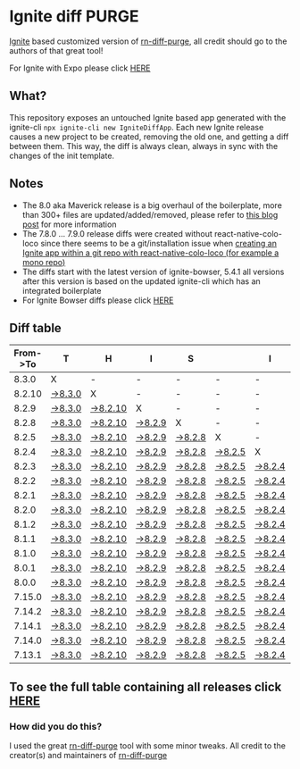 # Ignite diff PURGE

[Ignite](https://github.com/infinitered/ignite) based customized version of [rn-diff-purge](https://github.com/react-native-community/rn-diff-purge/), all credit should go to the authors of that great tool!

For Ignite with Expo please click [HERE](https://github.com/nirre7/ignite-expo-diff-purge)

## What?

This repository exposes an untouched Ignite based app generated with the ignite-cli
`npx ignite-cli new IgniteDiffApp`. Each new Ignite release causes a new project to be created, removing the old one, and getting a diff between them. This way, the diff is always clean, always in sync with the changes of the init template.

## Notes
- The 8.0 aka Maverick release is a big overhaul of the boilerplate, more than 300+ files are updated/added/removed, please refer to [this blog post](https://shift.infinite.red/announcing-ignite-8-0-maverick-fbbdafbb738e) for more information
- The 7.8.0 ... 7.9.0 release diffs were created without react-native-colo-loco since there seems to be a git/installation issue when [creating an Ignite app within a git repo with react-native-colo-loco (for example a mono repo)](https://github.com/infinitered/ignite/issues/1845)
- The diffs start with the latest version of ignite-bowser, 5.4.1 all versions after this version is based on the updated ignite-cli which has an integrated boilerplate
- For Ignite Bowser diffs please click [HERE](https://github.com/nirre7/ignite-bowser-diff-purge)

## Diff table

| From->To | T                                                                                            | H                                                                                              | I                                                                                            | S                                                                                            |                                                                                              | I                                                                                            | S                                                                                            |                                                                                              | C                                                                                            | O                                                                                            | O                                                                                            | L                                                                                            |                                                                                              |                                                                                              |                                                                                              |                                                                                                |                                                                                                |                                                                                                |                                                                                                |     |
| -------- | -------------------------------------------------------------------------------------------- | ---------------------------------------------------------------------------------------------- | -------------------------------------------------------------------------------------------- | -------------------------------------------------------------------------------------------- | -------------------------------------------------------------------------------------------- | -------------------------------------------------------------------------------------------- | -------------------------------------------------------------------------------------------- | -------------------------------------------------------------------------------------------- | -------------------------------------------------------------------------------------------- | -------------------------------------------------------------------------------------------- | -------------------------------------------------------------------------------------------- | -------------------------------------------------------------------------------------------- | -------------------------------------------------------------------------------------------- | -------------------------------------------------------------------------------------------- | -------------------------------------------------------------------------------------------- | ---------------------------------------------------------------------------------------------- | ---------------------------------------------------------------------------------------------- | ---------------------------------------------------------------------------------------------- | ---------------------------------------------------------------------------------------------- | --- |
| 8.3.0    | X                                                                                            | -                                                                                              | -                                                                                            | -                                                                                            | -                                                                                            | -                                                                                            | -                                                                                            | -                                                                                            | -                                                                                            | -                                                                                            | -                                                                                            | -                                                                                            | -                                                                                            | -                                                                                            | -                                                                                            | -                                                                                              | -                                                                                              | -                                                                                              | -                                                                                              | -   |
| 8.2.10   | [->8.3.0](https://github.com/nirre7/ignite-diff-purge/compare/release/8.2.10..release/8.3.0) | X                                                                                              | -                                                                                            | -                                                                                            | -                                                                                            | -                                                                                            | -                                                                                            | -                                                                                            | -                                                                                            | -                                                                                            | -                                                                                            | -                                                                                            | -                                                                                            | -                                                                                            | -                                                                                            | -                                                                                              | -                                                                                              | -                                                                                              | -                                                                                              | -   |
| 8.2.9    | [->8.3.0](https://github.com/nirre7/ignite-diff-purge/compare/release/8.2.9..release/8.3.0)  | [->8.2.10](https://github.com/nirre7/ignite-diff-purge/compare/release/8.2.9..release/8.2.10)  | X                                                                                            | -                                                                                            | -                                                                                            | -                                                                                            | -                                                                                            | -                                                                                            | -                                                                                            | -                                                                                            | -                                                                                            | -                                                                                            | -                                                                                            | -                                                                                            | -                                                                                            | -                                                                                              | -                                                                                              | -                                                                                              | -                                                                                              | -   |
| 8.2.8    | [->8.3.0](https://github.com/nirre7/ignite-diff-purge/compare/release/8.2.8..release/8.3.0)  | [->8.2.10](https://github.com/nirre7/ignite-diff-purge/compare/release/8.2.8..release/8.2.10)  | [->8.2.9](https://github.com/nirre7/ignite-diff-purge/compare/release/8.2.8..release/8.2.9)  | X                                                                                            | -                                                                                            | -                                                                                            | -                                                                                            | -                                                                                            | -                                                                                            | -                                                                                            | -                                                                                            | -                                                                                            | -                                                                                            | -                                                                                            | -                                                                                            | -                                                                                              | -                                                                                              | -                                                                                              | -                                                                                              | -   |
| 8.2.5    | [->8.3.0](https://github.com/nirre7/ignite-diff-purge/compare/release/8.2.5..release/8.3.0)  | [->8.2.10](https://github.com/nirre7/ignite-diff-purge/compare/release/8.2.5..release/8.2.10)  | [->8.2.9](https://github.com/nirre7/ignite-diff-purge/compare/release/8.2.5..release/8.2.9)  | [->8.2.8](https://github.com/nirre7/ignite-diff-purge/compare/release/8.2.5..release/8.2.8)  | X                                                                                            | -                                                                                            | -                                                                                            | -                                                                                            | -                                                                                            | -                                                                                            | -                                                                                            | -                                                                                            | -                                                                                            | -                                                                                            | -                                                                                            | -                                                                                              | -                                                                                              | -                                                                                              | -                                                                                              | -   |
| 8.2.4    | [->8.3.0](https://github.com/nirre7/ignite-diff-purge/compare/release/8.2.4..release/8.3.0)  | [->8.2.10](https://github.com/nirre7/ignite-diff-purge/compare/release/8.2.4..release/8.2.10)  | [->8.2.9](https://github.com/nirre7/ignite-diff-purge/compare/release/8.2.4..release/8.2.9)  | [->8.2.8](https://github.com/nirre7/ignite-diff-purge/compare/release/8.2.4..release/8.2.8)  | [->8.2.5](https://github.com/nirre7/ignite-diff-purge/compare/release/8.2.4..release/8.2.5)  | X                                                                                            | -                                                                                            | -                                                                                            | -                                                                                            | -                                                                                            | -                                                                                            | -                                                                                            | -                                                                                            | -                                                                                            | -                                                                                            | -                                                                                              | -                                                                                              | -                                                                                              | -                                                                                              | -   |
| 8.2.3    | [->8.3.0](https://github.com/nirre7/ignite-diff-purge/compare/release/8.2.3..release/8.3.0)  | [->8.2.10](https://github.com/nirre7/ignite-diff-purge/compare/release/8.2.3..release/8.2.10)  | [->8.2.9](https://github.com/nirre7/ignite-diff-purge/compare/release/8.2.3..release/8.2.9)  | [->8.2.8](https://github.com/nirre7/ignite-diff-purge/compare/release/8.2.3..release/8.2.8)  | [->8.2.5](https://github.com/nirre7/ignite-diff-purge/compare/release/8.2.3..release/8.2.5)  | [->8.2.4](https://github.com/nirre7/ignite-diff-purge/compare/release/8.2.3..release/8.2.4)  | X                                                                                            | -                                                                                            | -                                                                                            | -                                                                                            | -                                                                                            | -                                                                                            | -                                                                                            | -                                                                                            | -                                                                                            | -                                                                                              | -                                                                                              | -                                                                                              | -                                                                                              | -   |
| 8.2.2    | [->8.3.0](https://github.com/nirre7/ignite-diff-purge/compare/release/8.2.2..release/8.3.0)  | [->8.2.10](https://github.com/nirre7/ignite-diff-purge/compare/release/8.2.2..release/8.2.10)  | [->8.2.9](https://github.com/nirre7/ignite-diff-purge/compare/release/8.2.2..release/8.2.9)  | [->8.2.8](https://github.com/nirre7/ignite-diff-purge/compare/release/8.2.2..release/8.2.8)  | [->8.2.5](https://github.com/nirre7/ignite-diff-purge/compare/release/8.2.2..release/8.2.5)  | [->8.2.4](https://github.com/nirre7/ignite-diff-purge/compare/release/8.2.2..release/8.2.4)  | [->8.2.3](https://github.com/nirre7/ignite-diff-purge/compare/release/8.2.2..release/8.2.3)  | X                                                                                            | -                                                                                            | -                                                                                            | -                                                                                            | -                                                                                            | -                                                                                            | -                                                                                            | -                                                                                            | -                                                                                              | -                                                                                              | -                                                                                              | -                                                                                              | -   |
| 8.2.1    | [->8.3.0](https://github.com/nirre7/ignite-diff-purge/compare/release/8.2.1..release/8.3.0)  | [->8.2.10](https://github.com/nirre7/ignite-diff-purge/compare/release/8.2.1..release/8.2.10)  | [->8.2.9](https://github.com/nirre7/ignite-diff-purge/compare/release/8.2.1..release/8.2.9)  | [->8.2.8](https://github.com/nirre7/ignite-diff-purge/compare/release/8.2.1..release/8.2.8)  | [->8.2.5](https://github.com/nirre7/ignite-diff-purge/compare/release/8.2.1..release/8.2.5)  | [->8.2.4](https://github.com/nirre7/ignite-diff-purge/compare/release/8.2.1..release/8.2.4)  | [->8.2.3](https://github.com/nirre7/ignite-diff-purge/compare/release/8.2.1..release/8.2.3)  | [->8.2.2](https://github.com/nirre7/ignite-diff-purge/compare/release/8.2.1..release/8.2.2)  | X                                                                                            | -                                                                                            | -                                                                                            | -                                                                                            | -                                                                                            | -                                                                                            | -                                                                                            | -                                                                                              | -                                                                                              | -                                                                                              | -                                                                                              | -   |
| 8.2.0    | [->8.3.0](https://github.com/nirre7/ignite-diff-purge/compare/release/8.2.0..release/8.3.0)  | [->8.2.10](https://github.com/nirre7/ignite-diff-purge/compare/release/8.2.0..release/8.2.10)  | [->8.2.9](https://github.com/nirre7/ignite-diff-purge/compare/release/8.2.0..release/8.2.9)  | [->8.2.8](https://github.com/nirre7/ignite-diff-purge/compare/release/8.2.0..release/8.2.8)  | [->8.2.5](https://github.com/nirre7/ignite-diff-purge/compare/release/8.2.0..release/8.2.5)  | [->8.2.4](https://github.com/nirre7/ignite-diff-purge/compare/release/8.2.0..release/8.2.4)  | [->8.2.3](https://github.com/nirre7/ignite-diff-purge/compare/release/8.2.0..release/8.2.3)  | [->8.2.2](https://github.com/nirre7/ignite-diff-purge/compare/release/8.2.0..release/8.2.2)  | [->8.2.1](https://github.com/nirre7/ignite-diff-purge/compare/release/8.2.0..release/8.2.1)  | X                                                                                            | -                                                                                            | -                                                                                            | -                                                                                            | -                                                                                            | -                                                                                            | -                                                                                              | -                                                                                              | -                                                                                              | -                                                                                              | -   |
| 8.1.2    | [->8.3.0](https://github.com/nirre7/ignite-diff-purge/compare/release/8.1.2..release/8.3.0)  | [->8.2.10](https://github.com/nirre7/ignite-diff-purge/compare/release/8.1.2..release/8.2.10)  | [->8.2.9](https://github.com/nirre7/ignite-diff-purge/compare/release/8.1.2..release/8.2.9)  | [->8.2.8](https://github.com/nirre7/ignite-diff-purge/compare/release/8.1.2..release/8.2.8)  | [->8.2.5](https://github.com/nirre7/ignite-diff-purge/compare/release/8.1.2..release/8.2.5)  | [->8.2.4](https://github.com/nirre7/ignite-diff-purge/compare/release/8.1.2..release/8.2.4)  | [->8.2.3](https://github.com/nirre7/ignite-diff-purge/compare/release/8.1.2..release/8.2.3)  | [->8.2.2](https://github.com/nirre7/ignite-diff-purge/compare/release/8.1.2..release/8.2.2)  | [->8.2.1](https://github.com/nirre7/ignite-diff-purge/compare/release/8.1.2..release/8.2.1)  | [->8.2.0](https://github.com/nirre7/ignite-diff-purge/compare/release/8.1.2..release/8.2.0)  | X                                                                                            | -                                                                                            | -                                                                                            | -                                                                                            | -                                                                                            | -                                                                                              | -                                                                                              | -                                                                                              | -                                                                                              | -   |
| 8.1.1    | [->8.3.0](https://github.com/nirre7/ignite-diff-purge/compare/release/8.1.1..release/8.3.0)  | [->8.2.10](https://github.com/nirre7/ignite-diff-purge/compare/release/8.1.1..release/8.2.10)  | [->8.2.9](https://github.com/nirre7/ignite-diff-purge/compare/release/8.1.1..release/8.2.9)  | [->8.2.8](https://github.com/nirre7/ignite-diff-purge/compare/release/8.1.1..release/8.2.8)  | [->8.2.5](https://github.com/nirre7/ignite-diff-purge/compare/release/8.1.1..release/8.2.5)  | [->8.2.4](https://github.com/nirre7/ignite-diff-purge/compare/release/8.1.1..release/8.2.4)  | [->8.2.3](https://github.com/nirre7/ignite-diff-purge/compare/release/8.1.1..release/8.2.3)  | [->8.2.2](https://github.com/nirre7/ignite-diff-purge/compare/release/8.1.1..release/8.2.2)  | [->8.2.1](https://github.com/nirre7/ignite-diff-purge/compare/release/8.1.1..release/8.2.1)  | [->8.2.0](https://github.com/nirre7/ignite-diff-purge/compare/release/8.1.1..release/8.2.0)  | [->8.1.2](https://github.com/nirre7/ignite-diff-purge/compare/release/8.1.1..release/8.1.2)  | X                                                                                            | -                                                                                            | -                                                                                            | -                                                                                            | -                                                                                              | -                                                                                              | -                                                                                              | -                                                                                              | -   |
| 8.1.0    | [->8.3.0](https://github.com/nirre7/ignite-diff-purge/compare/release/8.1.0..release/8.3.0)  | [->8.2.10](https://github.com/nirre7/ignite-diff-purge/compare/release/8.1.0..release/8.2.10)  | [->8.2.9](https://github.com/nirre7/ignite-diff-purge/compare/release/8.1.0..release/8.2.9)  | [->8.2.8](https://github.com/nirre7/ignite-diff-purge/compare/release/8.1.0..release/8.2.8)  | [->8.2.5](https://github.com/nirre7/ignite-diff-purge/compare/release/8.1.0..release/8.2.5)  | [->8.2.4](https://github.com/nirre7/ignite-diff-purge/compare/release/8.1.0..release/8.2.4)  | [->8.2.3](https://github.com/nirre7/ignite-diff-purge/compare/release/8.1.0..release/8.2.3)  | [->8.2.2](https://github.com/nirre7/ignite-diff-purge/compare/release/8.1.0..release/8.2.2)  | [->8.2.1](https://github.com/nirre7/ignite-diff-purge/compare/release/8.1.0..release/8.2.1)  | [->8.2.0](https://github.com/nirre7/ignite-diff-purge/compare/release/8.1.0..release/8.2.0)  | [->8.1.2](https://github.com/nirre7/ignite-diff-purge/compare/release/8.1.0..release/8.1.2)  | [->8.1.1](https://github.com/nirre7/ignite-diff-purge/compare/release/8.1.0..release/8.1.1)  | X                                                                                            | -                                                                                            | -                                                                                            | -                                                                                              | -                                                                                              | -                                                                                              | -                                                                                              | -   |
| 8.0.1    | [->8.3.0](https://github.com/nirre7/ignite-diff-purge/compare/release/8.0.1..release/8.3.0)  | [->8.2.10](https://github.com/nirre7/ignite-diff-purge/compare/release/8.0.1..release/8.2.10)  | [->8.2.9](https://github.com/nirre7/ignite-diff-purge/compare/release/8.0.1..release/8.2.9)  | [->8.2.8](https://github.com/nirre7/ignite-diff-purge/compare/release/8.0.1..release/8.2.8)  | [->8.2.5](https://github.com/nirre7/ignite-diff-purge/compare/release/8.0.1..release/8.2.5)  | [->8.2.4](https://github.com/nirre7/ignite-diff-purge/compare/release/8.0.1..release/8.2.4)  | [->8.2.3](https://github.com/nirre7/ignite-diff-purge/compare/release/8.0.1..release/8.2.3)  | [->8.2.2](https://github.com/nirre7/ignite-diff-purge/compare/release/8.0.1..release/8.2.2)  | [->8.2.1](https://github.com/nirre7/ignite-diff-purge/compare/release/8.0.1..release/8.2.1)  | [->8.2.0](https://github.com/nirre7/ignite-diff-purge/compare/release/8.0.1..release/8.2.0)  | [->8.1.2](https://github.com/nirre7/ignite-diff-purge/compare/release/8.0.1..release/8.1.2)  | [->8.1.1](https://github.com/nirre7/ignite-diff-purge/compare/release/8.0.1..release/8.1.1)  | [->8.1.0](https://github.com/nirre7/ignite-diff-purge/compare/release/8.0.1..release/8.1.0)  | X                                                                                            | -                                                                                            | -                                                                                              | -                                                                                              | -                                                                                              | -                                                                                              | -   |
| 8.0.0    | [->8.3.0](https://github.com/nirre7/ignite-diff-purge/compare/release/8.0.0..release/8.3.0)  | [->8.2.10](https://github.com/nirre7/ignite-diff-purge/compare/release/8.0.0..release/8.2.10)  | [->8.2.9](https://github.com/nirre7/ignite-diff-purge/compare/release/8.0.0..release/8.2.9)  | [->8.2.8](https://github.com/nirre7/ignite-diff-purge/compare/release/8.0.0..release/8.2.8)  | [->8.2.5](https://github.com/nirre7/ignite-diff-purge/compare/release/8.0.0..release/8.2.5)  | [->8.2.4](https://github.com/nirre7/ignite-diff-purge/compare/release/8.0.0..release/8.2.4)  | [->8.2.3](https://github.com/nirre7/ignite-diff-purge/compare/release/8.0.0..release/8.2.3)  | [->8.2.2](https://github.com/nirre7/ignite-diff-purge/compare/release/8.0.0..release/8.2.2)  | [->8.2.1](https://github.com/nirre7/ignite-diff-purge/compare/release/8.0.0..release/8.2.1)  | [->8.2.0](https://github.com/nirre7/ignite-diff-purge/compare/release/8.0.0..release/8.2.0)  | [->8.1.2](https://github.com/nirre7/ignite-diff-purge/compare/release/8.0.0..release/8.1.2)  | [->8.1.1](https://github.com/nirre7/ignite-diff-purge/compare/release/8.0.0..release/8.1.1)  | [->8.1.0](https://github.com/nirre7/ignite-diff-purge/compare/release/8.0.0..release/8.1.0)  | [->8.0.1](https://github.com/nirre7/ignite-diff-purge/compare/release/8.0.0..release/8.0.1)  | X                                                                                            | -                                                                                              | -                                                                                              | -                                                                                              | -                                                                                              | -   |
| 7.15.0   | [->8.3.0](https://github.com/nirre7/ignite-diff-purge/compare/release/7.15.0..release/8.3.0) | [->8.2.10](https://github.com/nirre7/ignite-diff-purge/compare/release/7.15.0..release/8.2.10) | [->8.2.9](https://github.com/nirre7/ignite-diff-purge/compare/release/7.15.0..release/8.2.9) | [->8.2.8](https://github.com/nirre7/ignite-diff-purge/compare/release/7.15.0..release/8.2.8) | [->8.2.5](https://github.com/nirre7/ignite-diff-purge/compare/release/7.15.0..release/8.2.5) | [->8.2.4](https://github.com/nirre7/ignite-diff-purge/compare/release/7.15.0..release/8.2.4) | [->8.2.3](https://github.com/nirre7/ignite-diff-purge/compare/release/7.15.0..release/8.2.3) | [->8.2.2](https://github.com/nirre7/ignite-diff-purge/compare/release/7.15.0..release/8.2.2) | [->8.2.1](https://github.com/nirre7/ignite-diff-purge/compare/release/7.15.0..release/8.2.1) | [->8.2.0](https://github.com/nirre7/ignite-diff-purge/compare/release/7.15.0..release/8.2.0) | [->8.1.2](https://github.com/nirre7/ignite-diff-purge/compare/release/7.15.0..release/8.1.2) | [->8.1.1](https://github.com/nirre7/ignite-diff-purge/compare/release/7.15.0..release/8.1.1) | [->8.1.0](https://github.com/nirre7/ignite-diff-purge/compare/release/7.15.0..release/8.1.0) | [->8.0.1](https://github.com/nirre7/ignite-diff-purge/compare/release/7.15.0..release/8.0.1) | [->8.0.0](https://github.com/nirre7/ignite-diff-purge/compare/release/7.15.0..release/8.0.0) | X                                                                                              | -                                                                                              | -                                                                                              | -                                                                                              | -   |
| 7.14.2   | [->8.3.0](https://github.com/nirre7/ignite-diff-purge/compare/release/7.14.2..release/8.3.0) | [->8.2.10](https://github.com/nirre7/ignite-diff-purge/compare/release/7.14.2..release/8.2.10) | [->8.2.9](https://github.com/nirre7/ignite-diff-purge/compare/release/7.14.2..release/8.2.9) | [->8.2.8](https://github.com/nirre7/ignite-diff-purge/compare/release/7.14.2..release/8.2.8) | [->8.2.5](https://github.com/nirre7/ignite-diff-purge/compare/release/7.14.2..release/8.2.5) | [->8.2.4](https://github.com/nirre7/ignite-diff-purge/compare/release/7.14.2..release/8.2.4) | [->8.2.3](https://github.com/nirre7/ignite-diff-purge/compare/release/7.14.2..release/8.2.3) | [->8.2.2](https://github.com/nirre7/ignite-diff-purge/compare/release/7.14.2..release/8.2.2) | [->8.2.1](https://github.com/nirre7/ignite-diff-purge/compare/release/7.14.2..release/8.2.1) | [->8.2.0](https://github.com/nirre7/ignite-diff-purge/compare/release/7.14.2..release/8.2.0) | [->8.1.2](https://github.com/nirre7/ignite-diff-purge/compare/release/7.14.2..release/8.1.2) | [->8.1.1](https://github.com/nirre7/ignite-diff-purge/compare/release/7.14.2..release/8.1.1) | [->8.1.0](https://github.com/nirre7/ignite-diff-purge/compare/release/7.14.2..release/8.1.0) | [->8.0.1](https://github.com/nirre7/ignite-diff-purge/compare/release/7.14.2..release/8.0.1) | [->8.0.0](https://github.com/nirre7/ignite-diff-purge/compare/release/7.14.2..release/8.0.0) | [->7.15.0](https://github.com/nirre7/ignite-diff-purge/compare/release/7.14.2..release/7.15.0) | X                                                                                              | -                                                                                              | -                                                                                              | -   |
| 7.14.1   | [->8.3.0](https://github.com/nirre7/ignite-diff-purge/compare/release/7.14.1..release/8.3.0) | [->8.2.10](https://github.com/nirre7/ignite-diff-purge/compare/release/7.14.1..release/8.2.10) | [->8.2.9](https://github.com/nirre7/ignite-diff-purge/compare/release/7.14.1..release/8.2.9) | [->8.2.8](https://github.com/nirre7/ignite-diff-purge/compare/release/7.14.1..release/8.2.8) | [->8.2.5](https://github.com/nirre7/ignite-diff-purge/compare/release/7.14.1..release/8.2.5) | [->8.2.4](https://github.com/nirre7/ignite-diff-purge/compare/release/7.14.1..release/8.2.4) | [->8.2.3](https://github.com/nirre7/ignite-diff-purge/compare/release/7.14.1..release/8.2.3) | [->8.2.2](https://github.com/nirre7/ignite-diff-purge/compare/release/7.14.1..release/8.2.2) | [->8.2.1](https://github.com/nirre7/ignite-diff-purge/compare/release/7.14.1..release/8.2.1) | [->8.2.0](https://github.com/nirre7/ignite-diff-purge/compare/release/7.14.1..release/8.2.0) | [->8.1.2](https://github.com/nirre7/ignite-diff-purge/compare/release/7.14.1..release/8.1.2) | [->8.1.1](https://github.com/nirre7/ignite-diff-purge/compare/release/7.14.1..release/8.1.1) | [->8.1.0](https://github.com/nirre7/ignite-diff-purge/compare/release/7.14.1..release/8.1.0) | [->8.0.1](https://github.com/nirre7/ignite-diff-purge/compare/release/7.14.1..release/8.0.1) | [->8.0.0](https://github.com/nirre7/ignite-diff-purge/compare/release/7.14.1..release/8.0.0) | [->7.15.0](https://github.com/nirre7/ignite-diff-purge/compare/release/7.14.1..release/7.15.0) | [->7.14.2](https://github.com/nirre7/ignite-diff-purge/compare/release/7.14.1..release/7.14.2) | X                                                                                              | -                                                                                              | -   |
| 7.14.0   | [->8.3.0](https://github.com/nirre7/ignite-diff-purge/compare/release/7.14.0..release/8.3.0) | [->8.2.10](https://github.com/nirre7/ignite-diff-purge/compare/release/7.14.0..release/8.2.10) | [->8.2.9](https://github.com/nirre7/ignite-diff-purge/compare/release/7.14.0..release/8.2.9) | [->8.2.8](https://github.com/nirre7/ignite-diff-purge/compare/release/7.14.0..release/8.2.8) | [->8.2.5](https://github.com/nirre7/ignite-diff-purge/compare/release/7.14.0..release/8.2.5) | [->8.2.4](https://github.com/nirre7/ignite-diff-purge/compare/release/7.14.0..release/8.2.4) | [->8.2.3](https://github.com/nirre7/ignite-diff-purge/compare/release/7.14.0..release/8.2.3) | [->8.2.2](https://github.com/nirre7/ignite-diff-purge/compare/release/7.14.0..release/8.2.2) | [->8.2.1](https://github.com/nirre7/ignite-diff-purge/compare/release/7.14.0..release/8.2.1) | [->8.2.0](https://github.com/nirre7/ignite-diff-purge/compare/release/7.14.0..release/8.2.0) | [->8.1.2](https://github.com/nirre7/ignite-diff-purge/compare/release/7.14.0..release/8.1.2) | [->8.1.1](https://github.com/nirre7/ignite-diff-purge/compare/release/7.14.0..release/8.1.1) | [->8.1.0](https://github.com/nirre7/ignite-diff-purge/compare/release/7.14.0..release/8.1.0) | [->8.0.1](https://github.com/nirre7/ignite-diff-purge/compare/release/7.14.0..release/8.0.1) | [->8.0.0](https://github.com/nirre7/ignite-diff-purge/compare/release/7.14.0..release/8.0.0) | [->7.15.0](https://github.com/nirre7/ignite-diff-purge/compare/release/7.14.0..release/7.15.0) | [->7.14.2](https://github.com/nirre7/ignite-diff-purge/compare/release/7.14.0..release/7.14.2) | [->7.14.1](https://github.com/nirre7/ignite-diff-purge/compare/release/7.14.0..release/7.14.1) | X                                                                                              | -   |
| 7.13.1   | [->8.3.0](https://github.com/nirre7/ignite-diff-purge/compare/release/7.13.1..release/8.3.0) | [->8.2.10](https://github.com/nirre7/ignite-diff-purge/compare/release/7.13.1..release/8.2.10) | [->8.2.9](https://github.com/nirre7/ignite-diff-purge/compare/release/7.13.1..release/8.2.9) | [->8.2.8](https://github.com/nirre7/ignite-diff-purge/compare/release/7.13.1..release/8.2.8) | [->8.2.5](https://github.com/nirre7/ignite-diff-purge/compare/release/7.13.1..release/8.2.5) | [->8.2.4](https://github.com/nirre7/ignite-diff-purge/compare/release/7.13.1..release/8.2.4) | [->8.2.3](https://github.com/nirre7/ignite-diff-purge/compare/release/7.13.1..release/8.2.3) | [->8.2.2](https://github.com/nirre7/ignite-diff-purge/compare/release/7.13.1..release/8.2.2) | [->8.2.1](https://github.com/nirre7/ignite-diff-purge/compare/release/7.13.1..release/8.2.1) | [->8.2.0](https://github.com/nirre7/ignite-diff-purge/compare/release/7.13.1..release/8.2.0) | [->8.1.2](https://github.com/nirre7/ignite-diff-purge/compare/release/7.13.1..release/8.1.2) | [->8.1.1](https://github.com/nirre7/ignite-diff-purge/compare/release/7.13.1..release/8.1.1) | [->8.1.0](https://github.com/nirre7/ignite-diff-purge/compare/release/7.13.1..release/8.1.0) | [->8.0.1](https://github.com/nirre7/ignite-diff-purge/compare/release/7.13.1..release/8.0.1) | [->8.0.0](https://github.com/nirre7/ignite-diff-purge/compare/release/7.13.1..release/8.0.0) | [->7.15.0](https://github.com/nirre7/ignite-diff-purge/compare/release/7.13.1..release/7.15.0) | [->7.14.2](https://github.com/nirre7/ignite-diff-purge/compare/release/7.13.1..release/7.14.2) | [->7.14.1](https://github.com/nirre7/ignite-diff-purge/compare/release/7.13.1..release/7.14.1) | [->7.14.0](https://github.com/nirre7/ignite-diff-purge/compare/release/7.13.1..release/7.14.0) | X   |

## To see the full table containing all releases click [HERE](https://nirre7.github.io/ignite-diff-purge/)

### How did you do this?

I used the great [rn-diff-purge](https://github.com/react-native-community/rn-diff-purge/) tool with some minor tweaks.
All credit to the creator(s) and maintainers of [rn-diff-purge](https://github.com/react-native-community/rn-diff-purge/)

